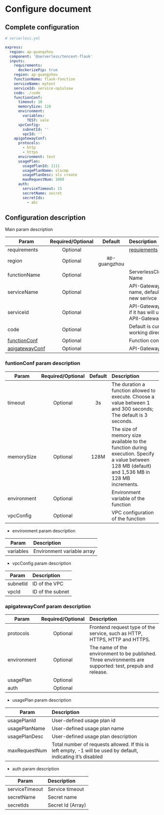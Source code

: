 # Configure document

## Complete configuration

```yml
# serverless.yml

express:
  region: ap-guangzhou
  component: '@serverless/tencent-flask'
  inputs:
    requirements:
      dockerizePip: true
    region: ap-guangzhou
    functionName: flask-function
    serviceName: mytest
    serviceId: service-np1uloxw
    code: ./code
    functionConf:
      timeout: 10
      memorySize: 128
      environment:
        variables:
          TEST: vale
      vpcConfig:
        subnetId: ''
        vpcId: ''
    apigatewayConf:
      protocols:
        - http
        - https
      environment: test
      usagePlan:
        usagePlanId: 1111
        usagePlanName: slscmp
        usagePlanDesc: sls create
        maxRequestNum: 1000
      auth:
        serviceTimeout: 15
        secretName: secret
        secretIds:
          - abc
```

## Configuration description

Main param description

| Param                                               | Required/Optional |   Default    | Description                                                                                 |
| --------------------------------------------------- | :---------------: | :----------: | :------------------------------------------------------------------------------------------ |
| requirements                                        |     Optional      |              | [requiements](https://github.com/yugasun/python-requirements/blob/master/docs/configure.md) |
| region                                              |     Optional      | ap-guangzhou |                                                                                             |
| functionName                                        |     Optional      |              | ServerlessCloudFunction Name                                                                |
| serviceName                                         |     Optional      |              | API-Gateway service name, default to create a new serivce                                   |
| serviceId                                           |     Optional      |              | API-Gateway service id, if it has will use this APII-Gateway service                        |
| code                                                |     Optional      |              | Default is current working directory                                                        |
| [functionConf](#funtionConf-param-description)      |     Optional      |              | Function configure                                                                          |
| [apigatewayConf](#apigatewayConf-param-description) |     Optional      |              | API-Gateway configure                                                                       |

### funtionConf param description

| Param       | Required/Optional | Default | Description                                                                                                                                     |
| ----------- | :---------------: | :-----: | :---------------------------------------------------------------------------------------------------------------------------------------------- |
| timeout     |     Optional      |   3s    | The duration a function allowed to execute. Choose a value between 1 and 300 seconds; The default is 3 seconds.                                 |
| memorySize  |     Optional      |  128M   | The size of memory size available to the function during execution. Specify a value between 128 MB (default) and 1,536 MB in 128 MB increments. |
| environment |     Optional      |         | Environment variable of the function                                                                                                            |
| vpcConfig   |     Optional      |         | VPC configuration of the function                                                                                                               |

- environment param description

| Param     | Description                |
| --------- | :------------------------- |
| variables | Environment variable array |

- vpcConfig param description

| Param    | Description      |
| -------- | :--------------- |
| subnetId | ID of the VPC    |
| vpcId    | ID of the subnet |

### apigatewayConf param description

| Param       | Required/Optional | Description                                                                                              |
| ----------- | :---------------: | :------------------------------------------------------------------------------------------------------- |
| protocols   |     Optional      | Frontend request type of the service, such as HTTP, HTTPS, HTTP and HTTPS.                               |
| environment |     Optional      | The name of the environment to be published. Three environments are supported: test, prepub and release. |
| usagePlan   |     Optional      |                                                                                                          |
| auth        |     Optional      |                                                                                                          |

- usagePlan param description

| Param         | Description                                                                                                   |
| ------------- | :------------------------------------------------------------------------------------------------------------ |
| usagePlanId   | User-defined usage plan id                                                                                    |
| usagePlanName | User-defined usage plan name                                                                                  |
| usagePlanDesc | User-defined usage plan description                                                                           |
| maxRequestNum | Total number of requests allowed. If this is left empty, -1 will be used by default, indicating it’s disabled |

- auth param description

| Param          | Description       |
| -------------- | :---------------- |
| serviceTimeout | Service timeout   |
| secretName     | Secret name       |
| secretIds      | Secret Id (Array) |

